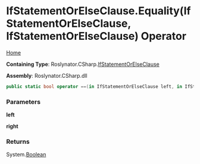 # IfStatementOrElseClause\.Equality\(IfStatementOrElseClause, IfStatementOrElseClause\) Operator

[Home](../../../../README.md)

**Containing Type**: Roslynator\.CSharp\.[IfStatementOrElseClause](../README.md)

**Assembly**: Roslynator\.CSharp\.dll

```csharp
public static bool operator ==(in IfStatementOrElseClause left, in IfStatementOrElseClause right)
```

### Parameters

**left**

**right**

### Returns

System\.[Boolean](https://docs.microsoft.com/en-us/dotnet/api/system.boolean)


